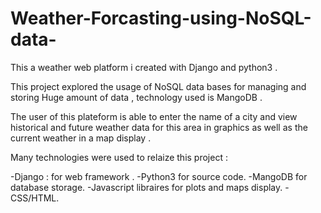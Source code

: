 # Weather-Forcasting-using-NoSQL-data-
This a weather web platform i created with Django and python3 . 

This project explored the usage of NoSQL data bases for managing and storing Huge amount of data , technology used is MangoDB .

The user of this plateform is able to enter the name of a city and view historical and future weather data for this area in graphics as well as the current 
weather in a map display .

Many technologies were used to relaize this project :

-Django : for web framework .
-Python3 for source code.
-MangoDB for database storage.
-Javascript libraires for plots and maps display.
-CSS/HTML.
